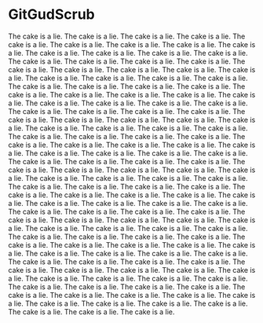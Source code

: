# GitGudScrub
The cake is a lie.
 The cake is a lie. The cake is a lie. The cake is a lie. The cake is a lie. The cake is a lie. The cake is a lie. The cake is a lie. The cake is a lie. The cake is a lie. The cake is a lie. The cake is a lie. The cake is a lie. The cake is a lie. The cake is a lie. The cake is a lie. The cake is a lie. The cake is a lie. The cake is a lie. The cake is a lie. The cake is a lie. The cake is a lie. The cake is a lie. The cake is a lie. The cake is a lie. The cake is a lie. The cake is a lie. The cake is a lie. The cake is a lie. The cake is a lie. The cake is a lie. The cake is a lie. The cake is a lie. The cake is a lie. The cake is a lie. The cake is a lie. The cake is a lie. The cake is a lie. The cake is a lie. The cake is a lie. The cake is a lie. The cake is a lie. The cake is a lie. The cake is a lie. The cake is a lie. The cake is a lie. The cake is a lie. The cake is a lie. The cake is a lie. The cake is a lie. The cake is a lie. The cake is a lie. The cake is a lie. The cake is a lie. The cake is a lie. The cake is a lie. The cake is a lie. The cake is a lie. The cake is a lie. The cake is a lie. The cake is a lie. The cake is a lie. The cake is a lie. The cake is a lie. The cake is a lie. The cake is a lie. The cake is a lie. The cake is a lie. The cake is a lie. The cake is a lie. The cake is a lie. The cake is a lie. The cake is a lie. The cake is a lie. The cake is a lie. The cake is a lie. The cake is a lie. The cake is a lie. The cake is a lie. The cake is a lie. The cake is a lie. The cake is a lie. The cake is a lie. The cake is a lie. The cake is a lie. The cake is a lie. The cake is a lie. The cake is a lie. The cake is a lie. The cake is a lie. The cake is a lie. The cake is a lie. The cake is a lie. The cake is a lie. The cake is a lie. The cake is a lie. The cake is a lie. The cake is a lie. The cake is a lie. The cake is a lie. The cake is a lie. The cake is a lie. The cake is a lie. The cake is a lie. The cake is a lie. The cake is a lie. The cake is a lie. The cake is a lie. The cake is a lie. The cake is a lie. The cake is a lie. The cake is a lie. The cake is a lie. The cake is a lie. The cake is a lie. The cake is a lie. The cake is a lie. The cake is a lie. The cake is a lie. The cake is a lie. The cake is a lie. The cake is a lie. The cake is a lie. The cake is a lie. The cake is a lie. The cake is a lie. The cake is a lie. The cake is a lie. The cake is a lie. The cake is a lie. The cake is a lie. The cake is a lie. The cake is a lie. The cake is a lie. The cake is a lie. The cake is a lie. The cake is a lie. The cake is a lie. The cake is a lie. The cake is a lie. The cake is a lie. The cake is a lie. The cake is a lie. The cake is a lie. The cake is a lie. The cake is a lie.
